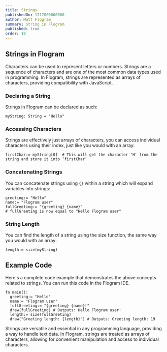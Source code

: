 ```yaml
---
title: Strings
publishedOn: 1717800000000
author: Matt Flogram
summary: String in Flogram
published: true
order: 10
---
```


<h2>Strings in Flogram</h2>

Characters can be used to represent letters or numbers. Strings are a sequence of characters and are one of the most common data types used in programming. In Flogram, strings are represented as arrays of characters, providing compatibility with JavaScript.

<h3>Declaring a String</h3>

Strings in Flogram can be declared as such:

```
myString: String = "Hello"
```

<h3>Accessing Characters</h3>

Strings are effectively just arrays of characters, you can access individual characters using their index, just like you would with an array:

```
firstChar:= myString[0]  # This will get the character 'H' from the string and store it into ‘firstChar’
```

<h3>Concatenating Strings </h3>

You can concatenate strings using `{}` within a string which will expand variables into strings:

```
greeting:= "Hello"
name:= "Flogram user"
fullGreeting:= "{greeting} {name}"  
# fullGreeting is now equal to "Hello Flogram user"
```

<h3>String Length</h3>

You can find the length of a string using the size function, the same way you would with an array:

```
length:= size(myString)
```

<h2 class="title-filled">Example Code</h2>

Here's a complete code example that demonstrates the above concepts related to strings. You can run this code in the Flogram IDE.

```
fn main():
  greeting:= "Hello"
  name:= "Flogram user"
  fullGreeting:= "{greeting} {name}!"
  draw(fullGreeting) # Outputs: Hello Flogram user!
  length:= size(fullGreeting)
  draw("Greeting length: {length}") # Outputs: Greeting length: 19
```

Strings are versatile and essential in any programming language, providing a way to handle text data. In Flogram, strings are treated as arrays of characters, allowing for convenient manipulation and access to individual characters.
